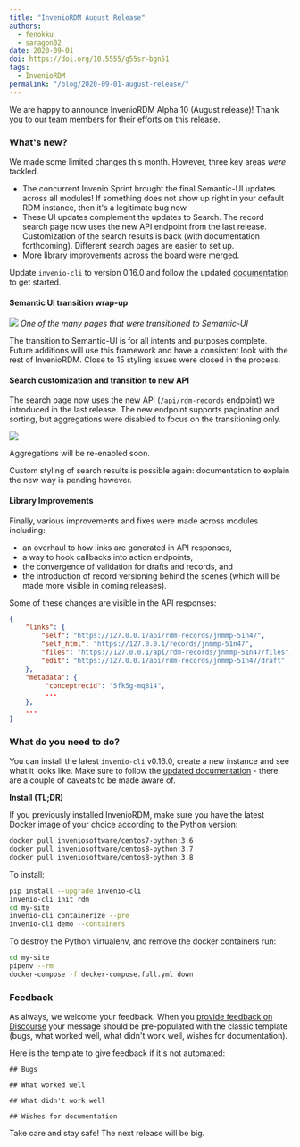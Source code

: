 ```yaml
---
title: "InvenioRDM August Release"
authors:
  - fenokku
  - saragon02
date: 2020-09-01
doi: https://doi.org/10.5555/g55sr-bgn51
tags: 
  - InvenioRDM
permalink: "/blog/2020-09-01-august-release/"
---
```


We are happy to announce InvenioRDM Alpha 10 (August release)! Thank you to our team members for their efforts on this release.

### What's new?

We made some limited changes this month. However, three key areas *were* tackled.

* The concurrent Invenio Sprint brought the final Semantic-UI updates across all modules! If something does not show up right in your default RDM instance, then it's a legitimate bug now.
* These UI updates complement the updates to Search. The record search page now uses the new API endpoint from the last release. Customization of the search results is back (with documentation forthcoming). Different search pages are easier to set up.
* More library improvements across the board were merged.

Update `invenio-cli` to version 0.16.0 and follow the updated [documentation](https://inveniordm.docs.cern.ch/) to get started.


#### Semantic UI transition wrap-up

![](/assets/images/blog-posts/SemanticUI.png)
*One of the many pages that were transitioned to Semantic-UI*

The transition to Semantic-UI is for all intents and purposes complete. Future additions will use this framework and have a consistent look with the rest of InvenioRDM. Close to 15 styling issues were closed in the process.


#### Search customization and transition to new API

The search page now uses the new API (`/api/rdm-records` endpoint) we introduced in the last release. The new endpoint supports pagination and sorting, but aggregations were disabled to focus on the transitioning only.

![](/assets/images/blog-posts/SearchCustomization.png)

Aggregations will be re-enabled soon.

Custom styling of search results is possible again: documentation to explain the new way is pending however.


#### Library Improvements

Finally, various improvements and fixes were made across modules including:

* an overhaul to how links are generated in API responses,
* a way to hook callbacks into action endpoints,
* the convergence of validation for drafts and records, and
* the introduction of record versioning behind the scenes (which will be made more visible in coming releases).

Some of these changes are visible in the API responses:

```json
{
    "links": {
        "self": "https://127.0.0.1/api/rdm-records/jnmmp-51n47",
        "self_html": "https://127.0.0.1/records/jnmmp-51n47",
        "files": "https://127.0.0.1/api/rdm-records/jnmmp-51n47/files",
        "edit": "https://127.0.0.1/api/rdm-records/jnmmp-51n47/draft"
    },
    "metadata": {
         "conceptrecid": "5fk5g-mq814",
         ...
    },
    ...
}
```

### What do you need to do?

You can install the latest `invenio-cli` v0.16.0, create a new instance and see what it looks like. Make sure to follow the [updated documentation](https://inveniordm.docs.cern.ch/) - there are a couple of caveats to be made aware of.

**Install (TL;DR)**

If you previously installed InvenioRDM, make sure you have the latest Docker image of your choice according to the Python version:

```bash
docker pull inveniosoftware/centos7-python:3.6
docker pull inveniosoftware/centos8-python:3.7
docker pull inveniosoftware/centos8-python:3.8
```

To install:

```bash
pip install --upgrade invenio-cli
invenio-cli init rdm
cd my-site
invenio-cli containerize --pre
invenio-cli demo --containers
```

To destroy the Python virtualenv, and remove the docker containers run:

```bash
cd my-site
pipenv --rm
docker-compose -f docker-compose.full.yml down
```

### Feedback

As always, we welcome your feedback. When you [provide feedback on Discourse](https://invenio-talk.web.cern.ch/t/inveniordm-alpha-10-august-release/129) your message should be pre-populated with the classic template (bugs, what worked well, what didn't work well, wishes for documentation).

Here is the template to give feedback if it's not automated:

```
## Bugs

## What worked well

## What didn't work well

## Wishes for documentation
```

Take care and stay safe! The next release will be big.